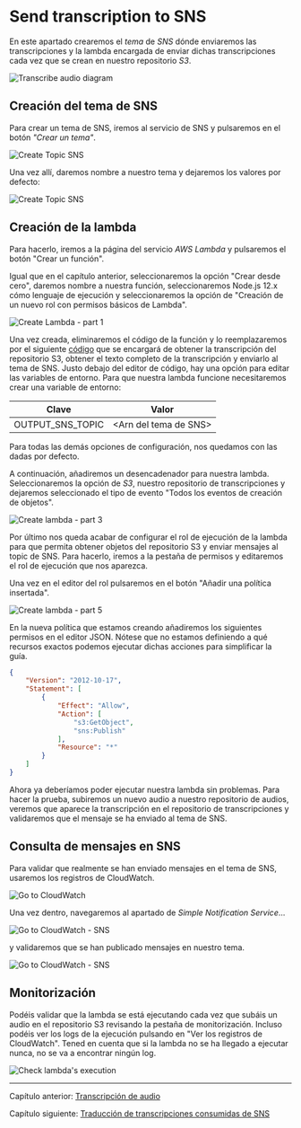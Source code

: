 # Send transcription to SNS

En este apartado crearemos el *tema* de *SNS* dónde enviaremos las transcripciones y la lambda encargada de enviar dichas transcripciones cada vez que se crean en nuestro repositorio *S3*.

![Transcribe audio diagram](../../documentation-images/Serverless_Audio_Translator_part2.png)



## Creación del tema de SNS

Para crear un tema de SNS, iremos al servicio de SNS y pulsaremos en el botón *"Crear un tema"*.

![Create Topic SNS](../../documentation-images/create_topic_sns.png)

Una vez allí, daremos nombre a nuestro tema y dejaremos los valores por defecto:

![Create Topic SNS](../../documentation-images/create_topic_sns_2.png)



## Creación de la lambda

Para hacerlo, iremos a la página del servicio *AWS Lambda* y pulsaremos el botón "Crear un función".

Igual que en el capítulo anterior, seleccionaremos la opción "Crear desde cero", daremos nombre a nuestra función, seleccionaremos Node.js 12.x cómo lenguaje de ejecución y seleccionaremos la opción de "Creación de un nuevo rol con permisos básicos de Lambda".

![Create Lambda - part 1](../../documentation-images/create_lambda_generic.png)

Una vez creada, eliminaremos el código de la función y lo reemplazaremos por el siguiente [código](./audio-translator-send-transcription-to-sns.js) que se encargará de obtener la transcripción del repositorio S3, obtener el texto completo de la transcripción y enviarlo al tema de SNS. Justo debajo del editor de código, hay una opción para editar las variables de entorno. Para que nuestra lambda funcione necesitaremos crear una variable de entorno:

| Clave            | Valor                  |
| ---------------- | ---------------------- |
| OUTPUT_SNS_TOPIC | \<Arn del tema de SNS> |

Para todas las demás opciones de configuración, nos quedamos con las dadas por defecto.

A continuación, añadiremos un desencadenador para nuestra lambda. Seleccionaremos la opción de *S3*, nuestro repositorio de transcripciones y dejaremos seleccionado el tipo de evento "Todos los eventos de creación de objetos".

![Create lambda - part 3](../../documentation-images/create_lambda_trigger_2.png)

Por último nos queda acabar de configurar el rol de ejecución de la lambda para que permita obtener objetos del repositorio S3 y enviar mensajes al topic de SNS. Para hacerlo, iremos a la pestaña de permisos y editaremos el rol de ejecución que nos aparezca.

Una vez en el editor del rol pulsaremos en el botón "Añadir una política insertada".

![Create lambda - part 5](../../documentation-images/edit_lambda_role.png)

En la nueva política que estamos creando añadiremos los siguientes permisos en el editor JSON. Nótese que no estamos definiendo a qué recursos exactos podemos ejecutar dichas acciones para simplificar la guía.

```json
{
    "Version": "2012-10-17",
    "Statement": [
        {
            "Effect": "Allow",
            "Action": [
                "s3:GetObject",
                "sns:Publish"
            ],
            "Resource": "*"
        }
    ]
}
```

Ahora ya deberíamos poder ejecutar nuestra lambda sin problemas. Para hacer la prueba, subiremos un nuevo audio a nuestro repositorio de audios, veremos que aparece la transcripción en el repositorio de transcripciones y validaremos que el mensaje se ha enviado al tema de SNS.

## Consulta de mensajes en SNS

Para validar que realmente se han enviado mensajes en el tema de SNS, usaremos los registros de CloudWatch.

![Go to CloudWatch](../../documentation-images/search_cloudwatch.png)

Una vez dentro, navegaremos al apartado de *Simple Notification Service*...

![Go to CloudWatch - SNS](../../documentation-images/cloudwatch_SNS.png)

y validaremos que se han publicado mensajes en nuestro tema.

![Go to CloudWatch - SNS](../../documentation-images/cloudwatch_SNS_2.png)



## Monitorización

Podéis validar que la lambda se está ejecutando cada vez que subáis un audio en el repositorio S3 revisando la pestaña de monitorización. Incluso podéis ver los logs de la ejecución pulsando en "Ver los registros de CloudWatch". Tened en cuenta que si la lambda no se ha llegado a ejecutar nunca, no se va a encontrar ningún log.

![Check lambda's execution](../../documentation-images/lambda_monitorization.png)



---

Capítulo anterior: [Transcripción de audio](../send-audio-to-transcribe/guide.md)

Capítulo siguiente: [Traducción de transcripciones consumidas de SNS](../../02-translate-transcription-from-sns/guide.md)


